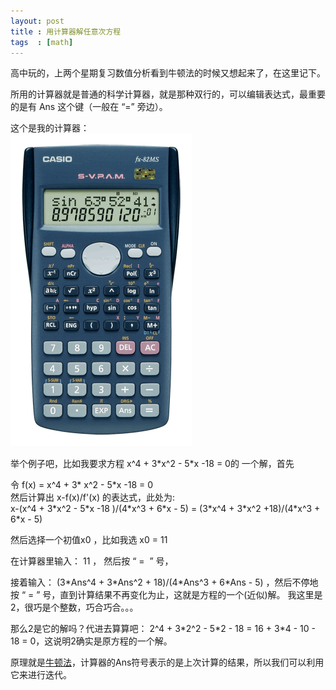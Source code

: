 ```yaml
---
layout: post
title : 用计算器解任意次方程
tags  : [math]
---
```


高中玩的，上两个星期复习数值分析看到牛顿法的时候又想起来了，在这里记下。   
  
所用的计算器就是普通的科学计算器，就是那种双行的，可以编辑表达式，最重要的是有 Ans 这个键（一般在 “=” 旁边）。   
  
这个是我的计算器：   
![](/image/my_calculator.gif "") 
  
举个例子吧，比如我要求方程 x^4 + 3\*x^2 - 5\*x -18 = 0的 一个解，首先   
  
令 f(x) = x^4 + 3\* x^2 - 5\*x -18 = 0  
然后计算出 x-f(x)/f'(x) 的表达式，此处为:  
x-(x^4 + 3\*x^2 - 5\*x -18 )/(4\*x^3 + 6\*x - 5) = (3\*x^4 + 3\*x^2 +18)/(4\*x^3 + 6\*x - 5)   
  
然后选择一个初值x0 ，比如我选 x0 = 11   
  
在计算器里输入： 11 ， 然后按 “ =  ” 号，   
  
接着输入： (3\*Ans^4 + 3\*Ans^2 + 18)/(4\*Ans^3 + 6\*Ans - 5) ，然后不停地按 “ = ”
号，直到计算结果不再变化为止，这就是方程的一个(近似)解。 我这里是2，很巧是个整数，巧合巧合。。。   
  
那么2是它的解吗？代进去算算吧： 2^4 + 3\*2^2 - 5\*2 - 18 = 16 + 3\*4 - 10 - 18 = 0，这说明2确实是原方程的一个解。   
  
原理就是[牛顿法](http://zh.wikipedia.org/zh/%E7%89%9B%E9%A1%BF%E6%B3%95/ "")，计算器的Ans符号表示的是上次计算的结果，所以我们可以利用它来进行迭代。   
